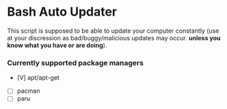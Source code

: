 # Bash Auto Updater
This script is supposed to be able to update your computer constantly (use at your discression as bad/buggy/malicious updates may occur. __unless you know what you have or are doing__).

### Currently supported package managers
 - [V] apt/apt-get
 - [ ] pacman
 - [ ] paru
